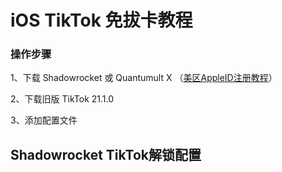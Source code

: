 # iOS TikTok 免拔卡教程

### 操作步骤

1、下载 Shadowrocket 或 Quantumult X   （<a href="https://youtu.be/pObtHYCRcrs" target="_blank">美区AppleID注册教程</a>）

2、下载旧版 TikTok 21.1.0

3、添加配置文件

## Shadowrocket TikTok解锁配置



